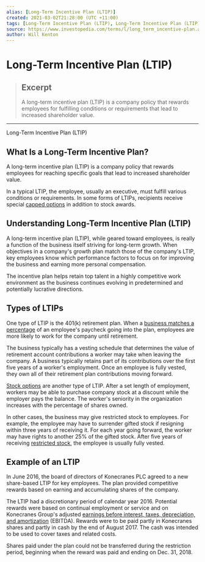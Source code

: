 ```yaml
---
alias: [Long-Term Incentive Plan (LTIP)]
created: 2021-03-02T21:28:00 (UTC +11:00)
tags: [Long-Term Incentive Plan (LTIP), Long-Term Incentive Plan (LTIP)]
source: https://www.investopedia.com/terms/l/long_term_incentive-plan.asp
author: Will Kenton
---
```


# Long-Term Incentive Plan (LTIP)

> ## Excerpt
> A long-term incentive plan (LTIP) is a company policy that rewards employees for fulfilling conditions or requirements that lead to increased shareholder value.

---

Long-Term Incentive Plan (LTIP)
## What Is a Long-Term Incentive Plan?

A long-term incentive plan (LTIP) is a company policy that rewards employees for reaching specific goals that lead to increased shareholder value. 

In a typical LTIP, the employee, usually an executive, must fulfill various conditions or requirements. In some forms of LTIPs, recipients receive special [capped options](https://www.investopedia.com/terms/c/cappedoption.asp) in addition to stock awards.

## Understanding Long-Term Incentive Plan (LTIP)

A long-term incentive plan (LTIP), while geared toward employees, is really a function of the business itself striving for long-term growth. When objectives in a company's growth plan match those of the company's LTIP, key employees know which performance factors to focus on for improving the business and earning more personal compensation.

The incentive plan helps retain top talent in a highly competitive work environment as the business continues evolving in predetermined and potentially lucrative directions.

## Types of LTIPs

One type of LTIP is the 401(k) retirement plan. When a [business matches a percentage](https://www.investopedia.com/articles/personal-finance/112315/how-401k-matching-works.asp) of an employee's paycheck going into the plan, employees are more likely to work for the company until retirement.

The business typically has a vesting schedule that determines the value of retirement account contributions a worker may take when leaving the company. A business typically retains part of its contributions over the first five years of a worker's employment. Once an employee is fully vested, they own all of their retirement plan contributions moving forward.

[Stock options](https://www.investopedia.com/terms/e/eso.asp) are another type of LTIP. After a set length of employment, workers may be able to purchase company stock at a discount while the employer pays the balance. The worker's seniority in the organization increases with the percentage of shares owned.

In other cases, the business may give restricted stock to employees. For example, the employee may have to surrender gifted stock if resigning within three years of receiving it. For each year going forward, the worker may have rights to another 25% of the gifted stock. After five years of receiving [restricted stock](https://www.investopedia.com/terms/r/restrictedstock.asp), the employee is usually fully vested.

## Example of an LTIP

In June 2016, the board of directors of Konecranes PLC agreed to a new share-based LTIP for key employees. The plan provided competitive rewards based on earning and accumulating shares of the company.

The LTIP had a discretionary period of calendar year 2016. Potential rewards were based on continual employment or service and on Konecranes Group's adjusted [earnings before interest, taxes, depreciation, and amortization](https://www.investopedia.com/terms/e/ebitda.asp) (EBITDA). Rewards were to be paid partly in Konecranes shares and partly in cash by the end of August 2017. The cash was intended to be used to cover taxes and related costs.

Shares paid under the plan could not be transferred during the restriction period, beginning when the reward was paid and ending on Dec. 31, 2018.
